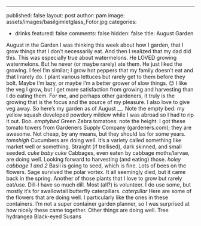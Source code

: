 ---
published: false
layout: post
author: pam
image: assets/images/basilgimletglass_Fotor.jpg
categories:
  - drinks
featured: false
comments: false
hidden: false
title: August Garden

August in the Garden
I was thinking this week about how I garden, that I grow things that I don’t necessarily eat. And then I realized that my dad did this.  This was especially true about watermelons.  He LOVED growing watermelons.  But he never (or maybe rarely) ate them.  He just liked the growing.  I feel I’m similar; I grow hot peppers that my family doesn’t eat and that I rarely do. I plant various lettuces but rarely get to them before they bolt. Maybe I’m lazy, or maybe I’m a better grower of slow things. 😊 I like the veg I grow, but I get more satisfaction from growing and harvesting than I do eating them.  For me, and perhaps other gardeners, it truly is the growing that is the focus and the source of my pleasure. I also love to give veg away.
So here’s my garden as of August __. Note the empty bed: my yellow squash developed powdery mildew while I was abroad so I had to rip it out.  Boo.
*emptybed*
Green Zebra tomatoes: note the height. I got these tomato towers from Gardeners Supply Company (gardeners.com); they are awesome.  Not cheap, by any means, but they should las for some years.
*tomshigh*
Cucumbers are doing well. It’s a variety called something like market well or something. Straight (if trellised), dark skinned, and small seeded.
*cuke*
*baby cuke*
Cabbages, even eaten by cabbage moths/larvae, are doing well.  Looking forward to harvesting (and eating) those.
*holey cabbage 1 and 2*
Basil is going to seed, which is fine. Lots of bees on the flowers.
Sage survived the polar vortex. It all seemingly died, but it came back in the spring. Another of those plants that I love to grow but rarely eat/use.
Dill-I have so much dill.  Most (all?) is volunteer.  I do use some, but mostly it’s for swallowtail butterfly caterpillars.
*caterpillar*
Here are some of the flowers that are doing well.
I particularly like the ones in these containers. I’m not a super container garden planner, so I was surprised at how nicely these came together.
Other things are doing well.
Tree hydrangea
Black-eyed Susans

